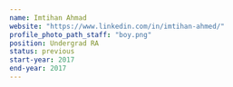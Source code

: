 ```yaml
---
name: Imtihan Ahmad
website: "https://www.linkedin.com/in/imtihan-ahmed/"
profile_photo_path_staff: "boy.png"
position: Undergrad RA
status: previous
start-year: 2017
end-year: 2017 
---
```

